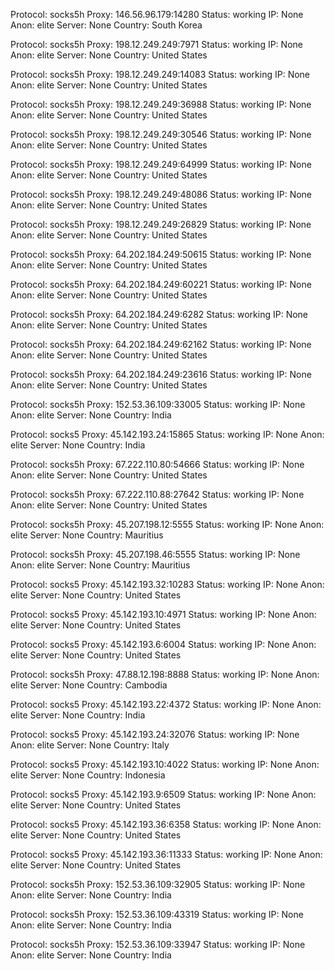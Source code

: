 Protocol: socks5h
Proxy: 146.56.96.179:14280
Status: working
IP: None
Anon: elite
Server: None
Country: South Korea

Protocol: socks5h
Proxy: 198.12.249.249:7971
Status: working
IP: None
Anon: elite
Server: None
Country: United States

Protocol: socks5h
Proxy: 198.12.249.249:14083
Status: working
IP: None
Anon: elite
Server: None
Country: United States

Protocol: socks5h
Proxy: 198.12.249.249:36988
Status: working
IP: None
Anon: elite
Server: None
Country: United States

Protocol: socks5h
Proxy: 198.12.249.249:30546
Status: working
IP: None
Anon: elite
Server: None
Country: United States

Protocol: socks5h
Proxy: 198.12.249.249:64999
Status: working
IP: None
Anon: elite
Server: None
Country: United States

Protocol: socks5h
Proxy: 198.12.249.249:48086
Status: working
IP: None
Anon: elite
Server: None
Country: United States

Protocol: socks5h
Proxy: 198.12.249.249:26829
Status: working
IP: None
Anon: elite
Server: None
Country: United States

Protocol: socks5h
Proxy: 64.202.184.249:50615
Status: working
IP: None
Anon: elite
Server: None
Country: United States

Protocol: socks5h
Proxy: 64.202.184.249:60221
Status: working
IP: None
Anon: elite
Server: None
Country: United States

Protocol: socks5h
Proxy: 64.202.184.249:6282
Status: working
IP: None
Anon: elite
Server: None
Country: United States

Protocol: socks5h
Proxy: 64.202.184.249:62162
Status: working
IP: None
Anon: elite
Server: None
Country: United States

Protocol: socks5h
Proxy: 64.202.184.249:23616
Status: working
IP: None
Anon: elite
Server: None
Country: United States

Protocol: socks5h
Proxy: 152.53.36.109:33005
Status: working
IP: None
Anon: elite
Server: None
Country: India

Protocol: socks5
Proxy: 45.142.193.24:15865
Status: working
IP: None
Anon: elite
Server: None
Country: India

Protocol: socks5h
Proxy: 67.222.110.80:54666
Status: working
IP: None
Anon: elite
Server: None
Country: United States

Protocol: socks5h
Proxy: 67.222.110.88:27642
Status: working
IP: None
Anon: elite
Server: None
Country: United States

Protocol: socks5h
Proxy: 45.207.198.12:5555
Status: working
IP: None
Anon: elite
Server: None
Country: Mauritius

Protocol: socks5h
Proxy: 45.207.198.46:5555
Status: working
IP: None
Anon: elite
Server: None
Country: Mauritius

Protocol: socks5
Proxy: 45.142.193.32:10283
Status: working
IP: None
Anon: elite
Server: None
Country: United States

Protocol: socks5
Proxy: 45.142.193.10:4971
Status: working
IP: None
Anon: elite
Server: None
Country: United States

Protocol: socks5
Proxy: 45.142.193.6:6004
Status: working
IP: None
Anon: elite
Server: None
Country: United States

Protocol: socks5h
Proxy: 47.88.12.198:8888
Status: working
IP: None
Anon: elite
Server: None
Country: Cambodia

Protocol: socks5
Proxy: 45.142.193.22:4372
Status: working
IP: None
Anon: elite
Server: None
Country: India

Protocol: socks5
Proxy: 45.142.193.24:32076
Status: working
IP: None
Anon: elite
Server: None
Country: Italy

Protocol: socks5
Proxy: 45.142.193.10:4022
Status: working
IP: None
Anon: elite
Server: None
Country: Indonesia

Protocol: socks5
Proxy: 45.142.193.9:6509
Status: working
IP: None
Anon: elite
Server: None
Country: United States

Protocol: socks5
Proxy: 45.142.193.36:6358
Status: working
IP: None
Anon: elite
Server: None
Country: United States

Protocol: socks5
Proxy: 45.142.193.36:11333
Status: working
IP: None
Anon: elite
Server: None
Country: United States

Protocol: socks5h
Proxy: 152.53.36.109:32905
Status: working
IP: None
Anon: elite
Server: None
Country: India

Protocol: socks5h
Proxy: 152.53.36.109:43319
Status: working
IP: None
Anon: elite
Server: None
Country: India

Protocol: socks5h
Proxy: 152.53.36.109:33947
Status: working
IP: None
Anon: elite
Server: None
Country: India


